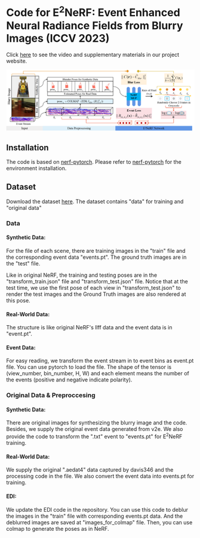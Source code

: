 # Code for E<sup>2</sup>NeRF: Event Enhanced Neural Radiance Fields from Blurry Images (ICCV 2023)
Click [here](https://icvteam.github.io/E2NeRF.html) to see the video and supplementary materials in our project website. 

![](./figure.png)
## Installation
The code is based on [nerf-pytorch](https://github.com/yenchenlin/nerf-pytorch).
Please refer to [nerf-pytorch](https://github.com/yenchenlin/nerf-pytorch) for the environment installation.

## Dataset
Download the dataset [here](https://drive.google.com/drive/folders/1XhOEp4UdLL7EnDNyWdxxX8aRvzF53fWo?usp=sharing).
The dataset contains "data" for training and "original data"

### Data
#### Synthetic Data: 
For the file of each scene, there are training images in the "train" file and the corresponding event data "events.pt". The ground truth images are in the "test" file.

Like in original NeRF, the training and testing poses are in the "transform_train.json" file and "transform_test.json" file.
Notice that at the test time, we use the first pose of each view in "transform_test.json" to render the test images and the Ground Truth images are also rendered at this pose.

#### Real-World Data: 
The structure is like original NeRF's llff data and the event data is in "event.pt". 

#### Event Data:
For easy reading, we transform the event stream in to event bins as event.pt file. You can use pytorch to load the file. The shape of the tensor is (view_number, bin_number, H, W) and each element means the number of the events (positive and negative indicate polarity).

### Original Data & Preproccesing
#### Synthetic Data:
There are original images for synthesizing the blurry image and the code. Besides, we supply the original event data generated from v2e. We also provide the code to transform the ".txt" event to "events.pt" for E<sup>2</sup>NeRF training.

#### Real-World Data:
We supply the original ".aedat4" data captured by davis346 and the processing code in the file. We also convert the event data into events.pt for training. 

#### EDI:
We update the EDI code in the repository. 
You can use this code to deblur the images in the "train" file with corresponding events.pt data.
And the deblurred images are saved at "images_for_colmap" file.
Then, you can use colmap to generate the poses as in NeRF.
